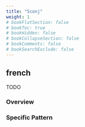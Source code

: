 ```yaml
---
title: "Sconj"
weight: 1
# bookFlatSection: false
# bookToc: true
# bookHidden: false
# bookCollapseSection: false
# bookComments: false
# bookSearchExclude: false
---
```






## french

TODO
### Overview

### Specific Pattern


